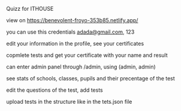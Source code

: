 Quizz for ITHOUSE

 view on https://benevolent-froyo-353b85.netlify.app/
 
 you can use this credentials adada@gmail.com, 123
 
 edit your information in the profile, see your certificates
 
 copmlete tests and get your certificate with your name and result
 
 can enter admin panel through /admin, using (admin, admin)
 
 see stats of schools, classes, pupils and their precentage of the test
 
 edit the questions of the test, add tests
 
 upload tests in the structure like in the tets.json file
 
 
